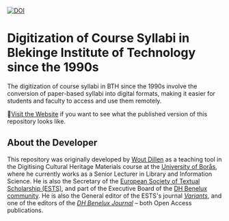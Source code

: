 [![DOI](https://zenodo.org/badge/471756787.svg)](https://zenodo.org/badge/latestdoi/471756787)

# Digitization of Course Syllabi in Blekinge Institute of Technology since the 1990s

The digitization of course syllabi in BTH since the 1990s involve the conversion of paper-based syllabi into digital formats, making it easier for students and faculty to access and use them remotely.

🚀[Visit the Website](https://msh2023.github.io/Digitization-of-Course-Syllabi-in-Blekinge-Institute-of-Technology-since-the-1990s/) if you want to see what the published version of this repository looks like.
 

## About the Developer
This repository was originally developed by [Wout Dillen](https://github.com/WoutDLN) as a teaching tool in the Digitising Cultural Heritage Materials course at the [University of Borås](https://www.hb.se/), where he currently works as a Senior Lecturer in Library and Information Science. 
He is also the Secretary of the [European Society of Textual Scholarship (ESTS)](https://textualscholarship.eu/), and part of the Executive Board of the [DH Benelux community](https://dhbenelux.org/). 
He is also the General editor of the ESTS's journal [_Variants_](https://journals.openedition.org/variants/), and one of the editors of the [_DH Benelux Journal_](https://journal.dhbenelux.org/) – both Open Access publications.  
